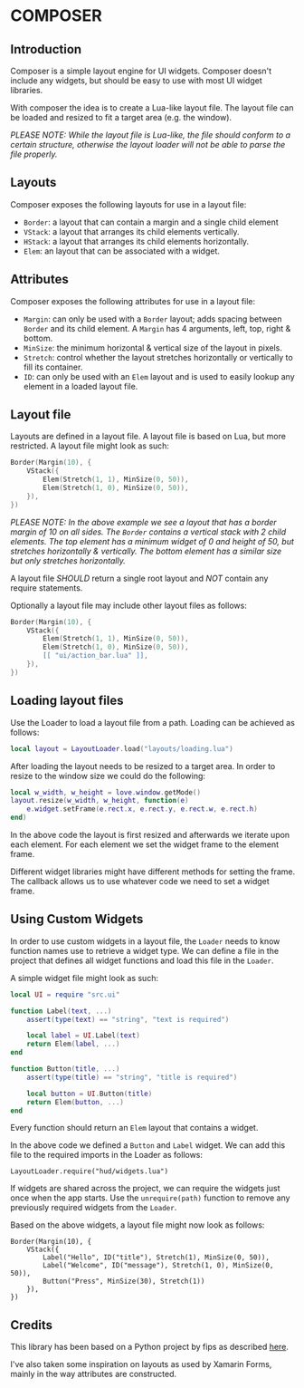 # COMPOSER

## Introduction

Composer is a simple layout engine for UI widgets. Composer doesn't include 
any widgets, but should be easy to use with most UI widget libraries.

With composer the idea is to create a Lua-like layout file. The layout file 
can be loaded and resized to fit a target area (e.g. the window).

_*PLEASE NOTE:*
While the layout file is Lua-like, the file should conform to a 
certain structure, otherwise the layout loader will not be able to parse the 
file properly._

## Layouts

Composer exposes the following layouts for use in a layout file:

* `Border`: a layout that can contain a margin and a single child element
* `VStack`: a layout that arranges its child elements vertically.
* `HStack`: a layout that arranges its child elements horizontally.
* `Elem`: an layout that can be associated with a widget.

## Attributes

Composer exposes the following attributes for use in a layout file:

* `Margin`: can only be used with a `Border` layout; adds spacing between `Border` and
its child element. A `Margin` has 4 arguments, left, top, right & bottom.
* `MinSize`: the minimum horizontal & vertical size of the layout in pixels.
* `Stretch`: control whether the layout stretches horizontally or vertically to 
fill its container. 
* `ID`: can only be used with an `Elem` layout and is used to easily lookup any 
element in a loaded layout file.

## Layout file

Layouts are defined in a layout file. A layout file is based on Lua, but more 
restricted. A layout file might look as such:

```lua
Border(Margin(10), {
	VStack({
		Elem(Stretch(1, 1), MinSize(0, 50)),
		Elem(Stretch(1, 0), MinSize(0, 50)),
	}),
})
```

_*PLEASE NOTE:*
In the above example we see a layout that has a border margin of 10 on all 
sides. The `Border` contains a vertical stack with 2 child elements. The top 
element has a minimum widget of 0 and height of 50, but stretches horizontally & 
vertically. The bottom element has a similar size but only stretches horizontally._

A layout file *SHOULD* return a single root layout and *NOT* contain any require 
statements. 

Optionally a layout file may include other layout files as follows:

```lua
Border(Margin(10), {
	VStack({
		Elem(Stretch(1, 1), MinSize(0, 50)),
		Elem(Stretch(1, 0), MinSize(0, 50)),
		[[ "ui/action_bar.lua" ]],
	}),
})
```

## Loading layout files

Use the Loader to load a layout file from a path. Loading can be achieved as 
follows:

```lua
local layout = LayoutLoader.load("layouts/loading.lua")
```

After loading the layout needs to be resized to a target area. In order to 
resize to the window size we could do the following:

```lua
local w_width, w_height = love.window.getMode()
layout.resize(w_width, w_height, function(e) 
	e.widget.setFrame(e.rect.x, e.rect.y, e.rect.w, e.rect.h)
end)
```

In the above code the layout is first resized and afterwards we iterate upon 
each element. For each element we set the widget frame to the element frame. 

Different widget libraries might have different methods for setting the frame. 
The callback allows us to use whatever code we need to set a widget frame.

## Using Custom Widgets

In order to use custom widgets in a layout file, the `Loader` needs to know 
function names use to retrieve a widget type. We can define a file in the 
project that defines all widget functions and load this file in the `Loader`.

A simple widget file might look as such:

```lua
local UI = require "src.ui"

function Label(text, ...)
	assert(type(text) == "string", "text is required")

	local label = UI.Label(text)
	return Elem(label, ...)
end

function Button(title, ...)
	assert(type(title) == "string", "title is required")

	local button = UI.Button(title)
	return Elem(button, ...)
end
```

Every function should return an `Elem` layout that contains a widget.

In the above code we defined a `Button` and `Label` widget. We can add this file to
the required imports in the Loader as follows:

```
LayoutLoader.require("hud/widgets.lua")
```

If widgets are shared across the project, we can require the widgets just once 
when the app starts. Use the `unrequire(path)` function to remove any previously 
required widgets from the `Loader`.

Based on the above widgets, a layout file might now look as follows:

```
Border(Margin(10), {
	VStack({
		Label("Hello", ID("title"), Stretch(1), MinSize(0, 50)),
		Label("Welcome", ID("message"), Stretch(1, 0), MinSize(0, 50)),
		Button("Press", MinSize(30), Stretch(1))
	}),
})
```

## Credits

This library has been based on a Python project by fips as described [here](fips).

I've also taken some inspiration on layouts as used by Xamarin Forms, mainly in 
the way attributes are constructed.

[fips]: https://forums.4fips.com/viewtopic.php?f=3&t=6896